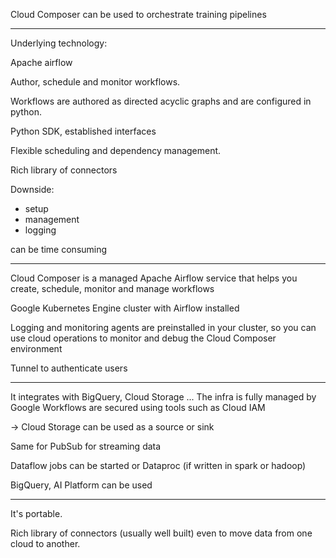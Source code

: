 
Cloud Composer can be used to orchestrate training pipelines

---

Underlying technology: 

Apache airflow

Author, schedule and monitor workflows.

Workflows are authored as directed acyclic graphs and are configured in python.

Python SDK, established interfaces

Flexible scheduling and dependency management.

Rich library of connectors

Downside:
- setup
- management
- logging

can be time consuming

---

Cloud Composer is a managed Apache Airflow service that helps you create, schedule, monitor and manage workflows

Google Kubernetes Engine cluster with Airflow installed

Logging and monitoring agents are preinstalled in your cluster, so you can use cloud operations to monitor and debug the Cloud Composer environment

Tunnel to authenticate users

---

It integrates with BigQuery, Cloud Storage ...
The infra is fully managed by Google
Workflows are secured using tools such as Cloud IAM

-> Cloud Storage can be used as a source or sink

Same for PubSub for streaming data

Dataflow jobs can be started or Dataproc (if written in spark or hadoop)

BigQuery, AI Platform can be used 

---

It's portable.

Rich library of connectors (usually well built) even to move data from one cloud to another.
